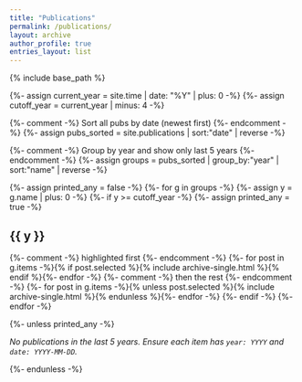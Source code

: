 ```yaml
---
title: "Publications"
permalink: /publications/
layout: archive
author_profile: true
entries_layout: list
---
```


{% include base_path %}

{%- assign current_year = site.time | date: "%Y" | plus: 0 -%}
{%- assign cutoff_year  = current_year | minus: 4 -%}

{%- comment -%} Sort all pubs by date (newest first) {%- endcomment -%}
{%- assign pubs_sorted = site.publications | sort:"date" | reverse -%}

{%- comment -%} Group by year and show only last 5 years {%- endcomment -%}
{%- assign groups = pubs_sorted | group_by:"year" | sort:"name" | reverse -%}

{%- assign printed_any = false -%}
{%- for g in groups -%}
  {%- assign y = g.name | plus: 0 -%}
  {%- if y >= cutoff_year -%}
    {%- assign printed_any = true -%}
<h2 id="y{{ y }}">{{ y }}</h2>
{%- comment -%} highlighted first {%- endcomment -%}
{%- for post in g.items -%}{% if post.selected %}{% include archive-single.html %}{% endif %}{%- endfor -%}
{%- comment -%} then the rest {%- endcomment -%}
{%- for post in g.items -%}{% unless post.selected %}{% include archive-single.html %}{% endunless %}{%- endfor -%}
  {%- endif -%}
{%- endfor -%}

{%- unless printed_any -%}
<p><em>No publications in the last 5 years. Ensure each item has <code>year: YYYY</code> and <code>date: YYYY-MM-DD</code>.</em></p>
{%- endunless -%}

